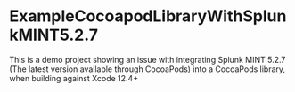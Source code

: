 # ExampleCocoapodLibraryWithSplunkMINT5.2.7
This is a demo project showing an issue with integrating Splunk MINT 5.2.7 (The latest version available through CocoaPods) into a CocoaPods library, when building against Xcode 12.4+
